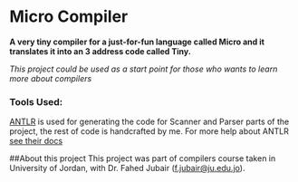 # Micro Compiler
**A very tiny compiler for a just-for-fun language called Micro and it translates it into an 3 address code called Tiny.**

_This project could be used as a start point for those who wants to learn more about compilers_

### Tools Used:
[ANTLR](http://www.antlr.org/) is used for generating the code for Scanner and Parser parts of the project, the rest of code is handcrafted by me.
For more help about ANTLR [see their docs](https://github.com/antlr/antlr4/blob/master/doc/index.md)

##About this project
This project was part of compilers course taken in University of Jordan, with Dr. Fahed Jubair (f.jubair@ju.edu.jo).

